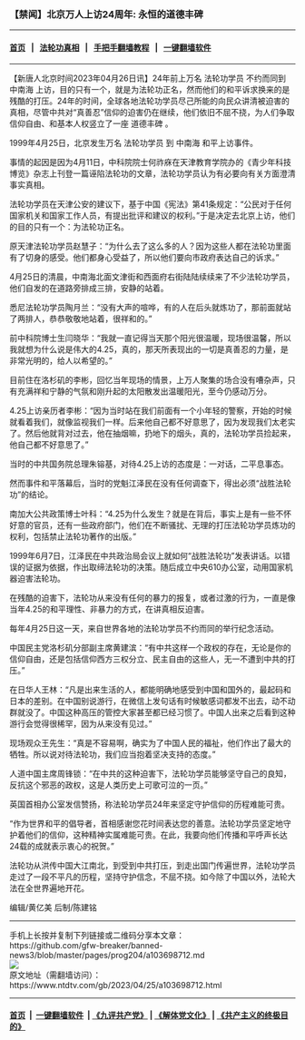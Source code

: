 ### 【禁闻】北京万人上访24周年: 永恒的道德丰碑
------------------------

#### [首页](https://github.com/gfw-breaker/banned-news3/blob/master/README.md) &nbsp;&nbsp;|&nbsp;&nbsp; [法轮功真相](https://github.com/begood0513/basic/blob/master/README.md)  &nbsp;&nbsp;|&nbsp;&nbsp; [手把手翻墙教程](https://github.com/gfw-breaker/guides/wiki)  &nbsp;&nbsp;|&nbsp;&nbsp; [一键翻墙软件](https://github.com/gfw-breaker/nogfw/blob/master/README.md)  



<hr/>






<div><div class="post_content" itemprop="articleBody">
 <p>
  【新唐人北京时间2023年04月26日讯】24年前上万名
  <ok href="https://www.ntdtv.com/gb/法轮功学员.htm">
   法轮功学员
  </ok>
  不约而同到
  <ok href="https://www.ntdtv.com/gb/中南海.htm">
   中南海
  </ok>
  上访，目的只有一个，就是为法轮功正名，然而他们的和平诉求换来的是残酷的打压。24年的时间，全球各地法轮功学员尽己所能的向民众讲清被迫害的真相，尽管中共对“真善忍”信仰的迫害仍在继续，他们依旧不屈不挠，为人们争取信仰自由、和基本人权竖立了一座
  <ok href="https://www.ntdtv.com/gb/道德丰碑.htm">
   道德丰碑
  </ok>
  。
 </p>
 <p>
  1999年4月25日，北京发生万名
  <ok href="https://www.ntdtv.com/gb/法轮功学员.htm">
   法轮功学员
  </ok>
  到
  <ok href="https://www.ntdtv.com/gb/中南海.htm">
   中南海
  </ok>
  和平上访事件。
 </p>
 <p>
  事情的起因是因为4月11日，中科院院士何祚庥在天津教育学院办的《青少年科技博览》杂志上刊登一篇诬陷法轮功的文章，法轮功学员认为有必要向有关方面澄清事实真相。
 </p>
 <p>
  法轮功学员在天津公安的建议下，基于中国《宪法》第41条规定：“公民对于任何国家机关和国家工作人员，有提出批评和建议的权利。”于是决定去北京上访，他们的目的只有一个：为法轮功正名。
 </p>
 <p>
  原天津法轮功学员赵慧子：“为什么去了这么多的人？因为这些人都在法轮功里面有了切身的感受。他们都身心受益了，所以他们要向市政府表达自己的诉求。”
 </p>
 <p>
  4月25日的清晨，中南海北面文津街和西面府右街陆陆续续来了不少法轮功学员，他们自发的在道路旁排成三排，安静的站着。
 </p>
 <p>
  悉尼法轮功学员陶月兰：“没有大声的喧哗，有的人在后头就炼功了，那前面就站了两排人，恭恭敬敬地站着，很祥和的。”
 </p>
 <p>
  前中科院博士生闫晓华：“我就一直记得当天那个阳光很温暖，现场很温馨，所以我就想为什么说是伟大的4.25，真的，那天所表现出的一切是真善忍的力量，是非常光明的，给人以希望的。”
 </p>
 <p>
  目前住在洛杉矶的李彬，回忆当年现场的情景，上万人聚集的场合没有嘈杂声，只有充满祥和宁静的气氛和刚升起的太阳散发出温暖阳光，至今仍感动万分。
 </p>
 <p>
  4.25上访亲历者李彬：“因为当时站在我们前面有一个小年轻的警察，开始的时候就看着我们，就像监视我们一样。后来他自己都不好意思了，因为发现我们太老实了。然后他就背对过去，他在抽烟嘛，扔地下的烟头，真的，法轮功学员捡起来，他自己都不好意思了。”
 </p>
 <p>
  当时的中共国务院总理朱镕基，对待4.25上访的态度是：一对话，二平息事态。
 </p>
 <p>
  然而事件和平落幕后，当时的党魁江泽民在没有任何调查下，得出必须“战胜法轮功”的结论。
 </p>
 <p>
  南加大公共政策博士叶科：“4.25为什么发生？就是在背后，事实上是有一些不怀好意的官员，还有一些政府部门，他们在不断骚扰、无理的打压法轮功学员炼功的权利，包括禁止法轮功著作的出版。”
 </p>
 <p>
  1999年6月7日，江泽民在中共政治局会议上就如何“战胜法轮功”发表讲话。以错误的证据为依据，作出取缔法轮功的决策。随后成立中央610办公室，动用国家机器迫害法轮功。
 </p>
 <p>
  在残酷的迫害下，法轮功从来没有任何的暴力的报复，或者过激的行为，一直是像当年4.25的和平理性、非暴力的方式，在讲真相反迫害。
 </p>
 <p>
  每年4月25日这一天，来自世界各地的法轮功学员不约而同的举行纪念活动。
 </p>
 <p>
  中国民主党洛杉矶分部副主席黄建滨：“有中共这样一个政权的存在，无论是你的信仰自由，还是包括信仰西方三权分立、民主自由的这些人，无一不遭到中共的打压。”
 </p>
 <p>
  在日华人王林：“凡是出来生活的人，都能明确地感受到中国和国外的，最起码和日本的差别。在中国别说游行，在微信上发句话有时候敏感词都发不出去，动不动群就没了。中国这种高压的管控大家甚至都已经习惯了。中国人出来之后看到这种游行会觉得很稀罕，因为从来没有见过。”
 </p>
 <p>
  现场观众王先生：“真是不容易啊，确实为了中国人民的福祉，他们作出了最大的牺牲。所以说对待法轮功，我们应当抱着坚决支持的态度。”
 </p>
 <p>
  人道中国主席周锋锁：“在中共的这种迫害下，法轮功学员能够坚守自己的良知，反抗这个邪恶的政权，这是人类历史上可歌可泣的一页。”
 </p>
 <p>
  英国首相办公室发信赞扬，称法轮功学员24年来坚定守护信仰的历程难能可贵。
 </p>
 <p>
  “作为世界和平的倡导者，首相感谢您花时间表达您的善意。法轮功学员坚定地守护着他们的信仰，这种精神实属难能可贵。在此，我要向他们传播和平呼声长达24载的成就表示衷心的祝贺。”
 </p>
 <p>
  法轮功从洪传中国大江南北，到受到中共打压，到走出国门传遍世界，法轮功学员走过了一段不平凡的历程，坚持守护信念，不屈不挠。如今除了中国以外，法轮大法在全世界遍地开花。
 </p>
 <p>
  编辑/黄亿美 后制/陈建铭
 </p>
 <div class="single_ad">
 </div>
</div>
</div>
<hr/>
手机上长按并复制下列链接或二维码分享本文章：<br/>
https://github.com/gfw-breaker/banned-news3/blob/master/pages/prog204/a103698712.md <br/>
<a href='https://github.com/gfw-breaker/banned-news3/blob/master/pages/prog204/a103698712.md'><img src='https://github.com/gfw-breaker/banned-news3/blob/master/pages/prog204/a103698712.md.png'/></a> <br/>
原文地址（需翻墙访问）：https://www.ntdtv.com/gb/2023/04/25/a103698712.html


------------------------
#### [首页](https://github.com/gfw-breaker/banned-news3/blob/master/README.md) &nbsp;|&nbsp; [一键翻墙软件](https://github.com/gfw-breaker/nogfw/blob/master/README.md) &nbsp;| [《九评共产党》](https://github.com/gfw-breaker/9ping.md/blob/master/README.md#九评之一评共产党是什么) | [《解体党文化》](https://github.com/gfw-breaker/jtdwh.md/blob/master/README.md) | [《共产主义的终极目的》](https://github.com/gfw-breaker/gczydzjmd.md/blob/master/README.md)


<img src='http://gfw-breaker.win/banned-news3/pages/prog204/a103698712.md' width='0px' height='0px'/>